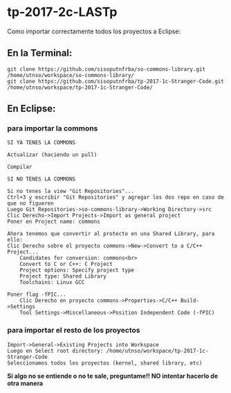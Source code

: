 # tp-2017-2c-LASTp

Como importar correctamente todos los proyectos a Eclipse:

## En la Terminal:

``git clone https://github.com/sisoputnfrba/so-commons-library.git /home/utnso/workspace/so-commons-library/``<br>
``git clone https://github.com/sisoputnfrba/tp-2017-1c-Stranger-Code.git /home/utnso/workspace/tp-2017-1c-Stranger-Code/``

## En Eclipse:

### para importar la commons
```
SI YA TENES LA COMMONS

Actualizar (haciendo un pull)

Compilar
```

```
SI NO TENES LA COMMONS

Si no tenes la view "Git Repositories"...
Ctrl+3 y escribir "Git Repositories" y agregar los dos repo en caso de que no figueren
Luego Git Repositories->so-commons-library->Working Directory->src
Clic Derecho->Import Projects->Import as general project
Poner en Project name: commons

Ahora tenemos que convertir al protecto en una Shared Library, para ello:
Clic Derecho sobre el proyecto commons->New->Convert to a C/C++ Project...
	Candidates for conversion: commons<br>
	Convert to C or C++: C Project
	Project options: Specify project type
	Project type: Shared Library
	Toolchains: Linux GCC
		
Poner flag -fPIC...
	Clic Derecho en proyecto commons->Properties->C/C++ Build->Settings
	Tool Settings->Miscellaneous->Position Independent Code (-fPIC)
```

### para importar el resto de los proyectos
```
Import->General->Existing Projects into Workspace
Luego en Select root directory: /home/utnso/workspace/tp-2017-1c-Stranger-Code
Seleccionamos todos los proyectos (kernel, shared library, etc)
```

**Si algo no se entiende o no te sale, preguntame!! NO intentar hacerlo de otra manera**
